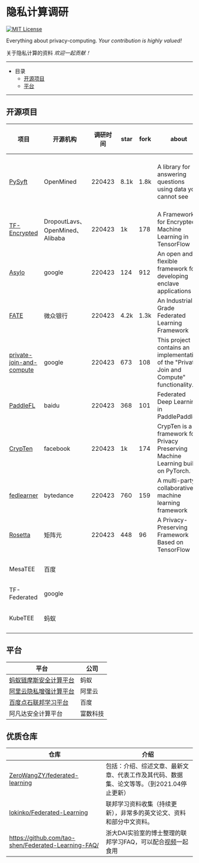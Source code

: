 # 隐私计算调研

[![MIT License](https://img.shields.io/badge/license-MIT-green.svg)](https://opensource.org/licenses/MIT)

Everything about privacy-computing. *Your contribution is highly valued!* 

关于隐私计算的资料 *欢迎一起贡献！* 

---

- 目录
    - [开源项目](#开源项目)
    - [平台](#平台)

---


## 开源项目

| 项目                                                         | 开源机构                        | 调研时间 | star | fork | about                                                        | 技术路径               | 调研人 |
| ------------------------------------------------------------ | ------------------------------- | -------- | ---- | ---- | ------------------------------------------------------------ | ---------------------- | ------ |
| [PySyft](https://github.com/OpenMined/PySyft)                | OpenMined                       | 220423   | 8.1k | 1.8k | A library for answering questions using data you cannot see  | 联邦学习、多方安全计算 | wyf    |
| [TF-Encrypted](https://github.com/tf-encrypted/tf-encrypted) | DropoutLavs、OpenMined、Alibaba | 220423   | 1k   | 178  | A Framework for Encrypted Machine Learning in TensorFlow     | 多方安全计算           | wyf    |
| [Asylo](https://github.com/google/asylo)                     | google                          | 220423   | 124  | 912  | An open and flexible framework for developing enclave applications | 可信执行环境           | lhj    |
| [FATE](https://github.com/FederatedAI/FATE)                  | 微众银行                        | 220423   | 4.2k | 1.3k | An Industrial Grade Federated Learning Framework             | 联邦学习               | lhj    |
| [private-join-and-compute](https://github.com/google/private-join-and-compute) | google                          | 220423   | 673  | 108  | This project contains an implementation of the "Private Join and Compute" functionality. | 多方安全计算           | lhj    |
| [PaddleFL](https://github.com/PaddlePaddle/PaddleFL)         | baidu                           | 220423   | 368  | 101  | Federated Deep Learning in PaddlePaddle                      | 联邦学习               | lhj    |
| [CrypTen](https://github.com/facebookresearch/CrypTen)       | facebook                        | 220423   | 1k   | 174  | CrypTen is a framework for Privacy Preserving Machine Learning built on PyTorch. | 多方安全计算           | wyf    |
| [fedlearner](https://github.com/bytedance/fedlearner)        | bytedance                       | 220423   | 760  | 159  | A multi-party collaborative machine learning framework       | 联邦学习               | wyf    |
| [Rosetta](https://github.com/LatticeX-Foundation/Rosetta)    | 矩阵元                          | 220423   | 448  | 96   | A Privacy-Preserving Framework Based on TensorFlow           | 多方安全计算           | lhj    |
| MesaTEE                                                      | 百度                            |          |      |      |                                                              | 可信执行环境           |        |
| TF-Federated                                                 | google                          |          |      |      |                                                              | 联邦学习               |        |
| KubeTEE                                                      | 蚂蚁                            |          |      |      |                                                              | 可信执行环境           |        |

## 平台

| 平台                                                         | 公司     |
| ------------------------------------------------------------ | -------- |
| [蚂蚁链摩斯安全计算平台](https://antchain.antgroup.com/products/morse) | 蚂蚁     |
| [阿里云隐私增强计算平台](https://dp.alibaba.com/index)       | 阿里云   |
| [百度点石联邦学习平台](https://dianshi.baidu.com/#/)         | 百度     |
| 阿凡达安全计算平台                                           | 富数科技 |

## 优质仓库

| 仓库                                                         | 介绍                                                         |
| ------------------------------------------------------------ | ------------------------------------------------------------ |
| [ZeroWangZY/federated-learning](https://github.com/ZeroWangZY/federated-learning) | 包括：介绍、综述文章、最新文章、代表工作及其代码、数据集、论文等等。（到2021.04停止更新） |
| [lokinko/Federated-Learning](https://github.com/lokinko/Federated-Learning) | 联邦学习资料收集（持续更新），非常多的英文论文、资料和部分中文资料。 |
| https://github.com/tao-shen/Federated-Learning-FAQ/          | 浙大DAI实验室的博士整理的联邦学习FAQ，可以配合[视频](https://www.bilibili.com/video/BV1mE411j7GT?spm_id_from=333.337.search-card.all.click)一起食用 |

